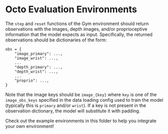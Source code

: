 # Octo Evaluation Environments

The `step` and `reset` functions of the Gym environment should return observations with the images, depth images, and/or
proprioceptive information that the model expects as input. Specifically, the returned observations should be dictionaries
of the form:
```
obs = {
    "image_primary": ...,
    "image_wrist": ...,
    ...
    "depth_primary": ...,
    "depth_wrist": ...,
    ...
    "proprio": ...,
}
```

Note that the image keys should be `image_{key}` where `key` is one of the `image_obs_keys` specified in the data loading config used to train the model (typically this is `primary` and/or `wrist`).
If a key is not present in the observation dictionary, the model will substitute it with padding.

Check out the example environments in this folder to help you integrate your own environment!
